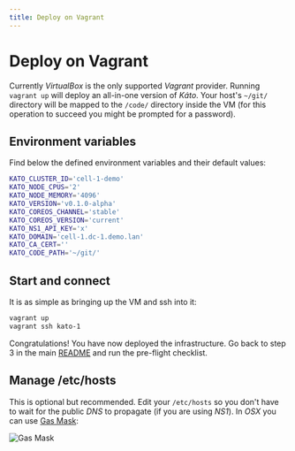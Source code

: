 ```yaml
---
title: Deploy on Vagrant
---
```


# Deploy on Vagrant

Currently *VirtualBox* is the only supported *Vagrant* provider. Running `vagrant up` will deploy an all-in-one version of *Káto*. Your host's `~/git/` directory will be mapped to the `/code/` directory inside the VM (for this operation to succeed you might be prompted for a password).

## Environment variables

Find below the defined environment variables and their default values:

```bash
KATO_CLUSTER_ID='cell-1-demo'
KATO_NODE_CPUS='2'
KATO_NODE_MEMORY='4096'
KATO_VERSION='v0.1.0-alpha'
KATO_COREOS_CHANNEL='stable'
KATO_COREOS_VERSION='current'
KATO_NS1_API_KEY='x'
KATO_DOMAIN='cell-1.dc-1.demo.lan'
KATO_CA_CERT=''
KATO_CODE_PATH='~/git/'
```

## Start and connect

It is as simple as bringing up the VM and ssh into it:

```bash
vagrant up
vagrant ssh kato-1
```

Congratulations! You have now deployed the infrastructure. Go back to step 3 in the main [README](https://github.com/katosys/kato/blob/master/README.md#3-pre-flight-checklist) and run the pre-flight checklist.

## Manage /etc/hosts

This is optional but recommended. Edit your `/etc/hosts` so you don't have to wait for the public *DNS* to propagate (if you are using *NS1*). In *OSX* you can use [Gas Mask](http://clockwise.ee/):

![Gas Mask](https://raw.githubusercontent.com/katosys/kato/master/imgs/gasmask.png)
